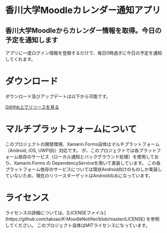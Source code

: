 <h1>香川大学Moodleカレンダー通知アプリ</h1>
<h2>香川大学Moodleからカレンダー情報を取得。今日の予定を通知します</h2>

アプリに一度ログイン情報を登録するだけで、毎日0時過ぎに今日の予定を通知してくれます。

<h1>ダウンロード</h1>
ダウンロード及びアップデートは以下から可能です。

[GitHhb上でリリースを見る](https://github.com/taksas/ZoomMuter/tags)

<h1>マルチプラットフォームについて</h1>
このプロジェクトの開発環境、Xamarin.Forms自体はマルチプラットフォーム（Android, iOS, UWP(β)）対応です。
が、このプロジェクトでは各プラットフォーム依存のサービス（ローカル通知とバックグラウンド処理）を使用しており、Xamarin.Forms の DependencyServiceを用いて実装しています。
この各プラットフォーム依存のサービスについては現状Android向けのものしか実装していないため、現在のリリースターゲットはAndroidのみになっています。
<h1>ライセンス</h1>
ライセンスの詳細については、[LICENSEファイル](https://github.com/taksas/K-MoodleNotifier/blob/master/LICENSE) を参照してください。
このプロジェクト自体はMITライセンスになっています。